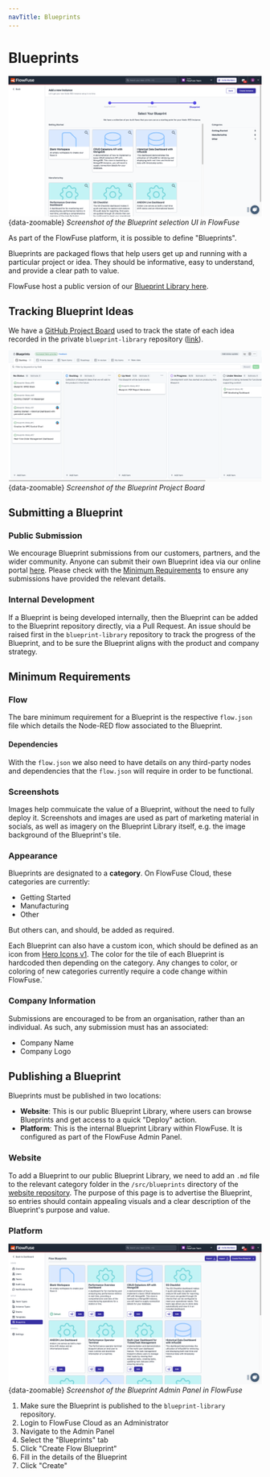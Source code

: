 ```yaml
---
navTitle: Blueprints
---
```

# Blueprints

![Screenshot of the Blueprint selection UI in FlowFuse](../images/development/screenshot-blueprints.png){data-zoomable}
_Screenshot of the Blueprint selection UI in FlowFuse_

As part of the FlowFuse platform, it is possible to define "Blueprints".

Blueprints are packaged flows that help users get up and running with a particular project or idea. They should be informative, easy to understand, and provide a clear path to value.

FlowFuse host a public version of our [Blueprint Library here](https://flowfuse.com/blueprints/).

## Tracking Blueprint Ideas

We have a [GitHub Project Board](https://github.com/orgs/FlowFuse/projects/28/views/1) used to track the state of each idea recorded in the private `blueprint-library` repository ([link](https://github.com/FlowFuse/blueprint-library/issues)).

![Screenshot of the Blueprint Project Board](../images/development/screenshot-blueprints-pm.png){data-zoomable}
_Screenshot of the Blueprint Project Board_

## Submitting a Blueprint

### Public Submission

We encourage Blueprint submissions from our customers, partners, and the wider community. Anyone can submit their own Blueprint idea via our online portal [here](https://flowfuse.com/blueprints/submit/). Please check with the [Minimum Requirements](#minimum-requirements) to ensure any submissions have provided the relevant details.

### Internal Development

If a Blueprint is being developed internally, then the Blueprint can be added to the Blueprint repository directly, via a Pull Request. An issue should be raised first in the `blueprint-library` repository to track the progress of the Blueprint, and to be sure the Blueprint aligns with the product and company strategy.

## Minimum Requirements

### Flow

The bare minimum requirement for a Blueprint is the respective `flow.json` file which details the Node-RED flow associated to the Blueprint.

#### Dependencies

With the `flow.json` we also need to have details on any third-party nodes and dependencies that the `flow.json` will require in order to be functional.

### Screenshots

Images help commuicate the value of a Blueprint, without the need to fully deploy it. Screenshots and images are used as part of marketing material in socials, as well as imagery on the Blueprint Library itself, e.g. the image background of the Blueprint's tile.

### Appearance

Blueprints are designated to a **category**. On FlowFuse Cloud, these categories are currently:

- Getting Started
- Manufacturing
- Other

But others can, and should, be added as required.

Each Blueprint can also have a custom icon, which should be defined as an icon from [Hero Icons v1](https://v1.heroicons.com/). The color for the tile of each Blueprint is hardcoded then depending on the category. Any changes to color, or coloring of new categories currently require a code change within FlowFuse.`

### Company Information

Submissions are encouraged to be from an organisation, rather than an individual. As such, any submission must has an associated:

- Company Name
- Company Logo

## Publishing a Blueprint

Blueprints must be published in two locations:

- **Website**: This is our public Blueprint Library, where users can browse Blueprints and get access to a quick "Deploy" action.
- **Platform**: This is the internal Blueprint Library within FlowFuse. It is configured as part of the FlowFuse Admin Panel.

### Website

To add a Blueprint to our public Blueprint Library, we need to add an `.md` file to the relevant category folder in the `/src/blueprints` directory of the [website repository](https://github.com/FlowFuse/website). The purpose of this page is to advertise the Blueprint, so entries should contain appealing visuals and a clear description of the Blueprint's purpose and value.

### Platform

![Screenshot of the Blueprint Admin Panel in FlowFuse](../images/development/screenshot-blueprints-admin.png){data-zoomable}
_Screenshot of the Blueprint Admin Panel in FlowFuse_

1. Make sure the Blueprint is published to the `blueprint-library` repository.
2. Login to FlowFuse Cloud as an Administrator
3. Navigate to the Admin Panel
4. Select the "Blueprints" tab
5. Click "Create Flow Blueprint"
6. Fill in the details of the Blueprint
7. Click "Create"